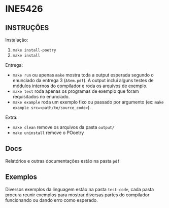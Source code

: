 # INE5426

## INSTRUÇÕES

Instalação:
1. `make install-poetry`
2. `make install`

Entrega:
- `make run` ou apenas `make` mostra toda a output esperada segundo o enunciado da entrega 3 (`ASem.pdf`). A output inclui alguns testes  de módulos internos do compilador e roda os arquivos de exemplo.
- `make test` roda apenas os programas de exemplo que foram requisitados no enunciado.
- `make example` roda um exemplo fixo ou passado por argumento (ex: `make example src=<path/to/source_code>`).

Extra:
- `make clean` remove os arquivos da pasta `output/`
- `make uninstall` remove o POoetry

## Docs
Relatórios e outras documentações estão na pasta `pdf`

## Exemplos
Diversos exemplos da linguagem estão na pasta `test-code`, cada pasta procura reunir exemplos para mostrar diversas partes do compilador funcionando ou dando erro como esperado.
